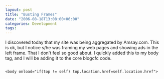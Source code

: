 ```yaml
---
layout: post
title: "Busting Frames"
date: "2006-08-18T13:08:00+06:00"
categories: Development 
tags: 
---
```


I discovered today that my site was being aggregated by Amsay.com. This is ok, but I notice s/he was framing my web pages and showing ads in the left frame. That I don't feel so good about. I quickly added this to my body tag, and I will be adding it to the core blogcfc code.

<code>
&lt;body onload="if(top != self) top.location.href=self.location.href"&gt;
</code>